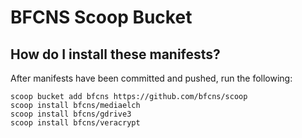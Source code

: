 # BFCNS Scoop Bucket

## How do I install these manifests?

After manifests have been committed and pushed, run the following:

```pwsh
scoop bucket add bfcns https://github.com/bfcns/scoop
scoop install bfcns/mediaelch
scoop install bfcns/gdrive3
scoop install bfcns/veracrypt
```
